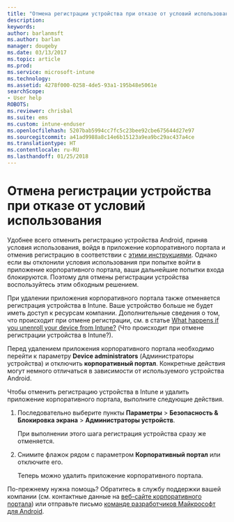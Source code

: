 ```yaml
---
title: "Отмена регистрации устройства при отказе от условий использования | Документы Майкрософт"
description: 
keywords: 
author: barlanmsft
ms.author: barlan
manager: dougeby
ms.date: 03/13/2017
ms.topic: article
ms.prod: 
ms.service: microsoft-intune
ms.technology: 
ms.assetid: 4278f000-0258-4de5-93a1-195b48e5061e
searchScope:
- User help
ROBOTS: 
ms.reviewer: chrisbal
ms.suite: ems
ms.custom: intune-enduser
ms.openlocfilehash: 5207bab5994cc7fc5c23bee92cbe675644d27e97
ms.sourcegitcommit: a41ad9988a8c14e6b15123a9ea9bc29ac437a4ce
ms.translationtype: HT
ms.contentlocale: ru-RU
ms.lasthandoff: 01/25/2018
---
```

# <a name="unenroll-your-device-if-you-declined-terms-of-use"></a>Отмена регистрации устройства при отказе от условий использования

Удобнее всего отменить регистрацию устройства Android, приняв условия использования, войдя в приложение корпоративного портала и отменив регистрацию в соответствии с [этими инструкциями](unenroll-your-device-from-intune-android.md). Однако если вы отклонили условия использования при попытке войти в приложение корпоративного портала, ваши дальнейшие попытки входа блокируются. Поэтому для отмены регистрации устройства воспользуйтесь этим обходным решением.

При удалении приложения корпоративного портала также отменяется регистрация устройства в Intune. Ваше устройство больше не будет иметь доступ к ресурсам компании. Дополнительные сведения о том, что происходит при отмене регистрации, см. в статье [What happens if you unenroll your device from Intune?](what-happens-if-you-unenroll-your-device-from-intune-android.md) (Что происходит при отмене регистрации устройства в Intune?).

Перед удалением приложения корпоративного портала необходимо перейти к параметру **Device administrators** (Администраторы устройства) и отключить **корпоративный портал**. Конкретные действия могут немного отличаться в зависимости от используемого устройства Android.

Чтобы отменить регистрацию устройства в Intune и удалить приложение корпоративного портала, выполните следующие действия.

1.  Последовательно выберите пункты **Параметры** &gt; **Безопасность &amp; Блокировка экрана** &gt; **Администраторы устройств**.

    При выполнении этого шага регистрация устройства сразу же отменяется.

2.  Снимите флажок рядом с параметром **Корпоративный портал** или отключите его.

    Теперь можно удалить приложение корпоративного портала.

По-прежнему нужна помощь? Обратитесь в службу поддержки вашей компании (см. контактные данные на [веб-сайте корпоративного портала](https://portal.manage.microsoft.com#HelpDeskDialog)) или отправьте письмо <a href="mailto:wintunedroidfbk@microsoft.com?subject=I'm having unenrolling my Android device&body=Describe the issue you're experiencing here.">команде разработчиков Майкрософт для Android</a>.
